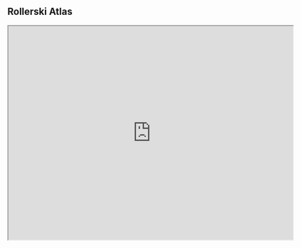 ## Rollerski Atlas

<iframe src="https://www.google.com/maps/d/embed?mid=1JsZ0qoeoCehcQnX9fXjmDTCpxYl9QLdc" width="640" height="480"></iframe>
